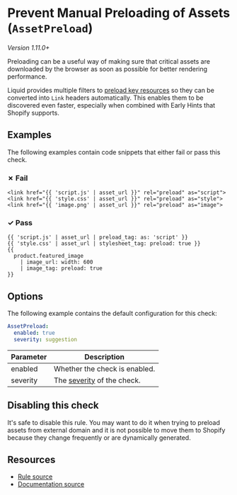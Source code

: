 # Prevent Manual Preloading of Assets (`AssetPreload`)

_Version 1.11.0+_

Preloading can be a useful way of making sure that critical assets are downloaded by the browser as soon as possible for better rendering performance.

Liquid provides multiple filters to [preload key resources][preload_key_resources] so they can be converted into `Link` headers automatically. This enables them to be discovered even faster, especially when combined with Early Hints that Shopify supports.

## Examples

The following examples contain code snippets that either fail or pass this check.

### &#x2717; Fail

```liquid
<link href="{{ 'script.js' | asset_url }}" rel="preload" as="script">
<link href="{{ 'style.css' | asset_url }}" rel="preload" as="style">
<link href="{{ 'image.png' | asset_url }}" rel="preload" as="image">
```

### &#x2713; Pass

```liquid
{{ 'script.js' | asset_url | preload_tag: as: 'script' }}
{{ 'style.css' | asset_url | stylesheet_tag: preload: true }}
{{ 
  product.featured_image 
    | image_url: width: 600 
    | image_tag: preload: true 
}}
```

## Options

The following example contains the default configuration for this check:

```yaml
AssetPreload:
  enabled: true
  severity: suggestion
```

| Parameter | Description |
| --- | --- |
| enabled | Whether the check is enabled. |
| severity | The [severity](https://shopify.dev/themes/tools/theme-check/configuration#check-severity) of the check. |

## Disabling this check

It's safe to disable this rule. You may want to do it when trying to preload assets from external domain and it is not possible
to move them to Shopify because they change frequently or are dynamically generated.

## Resources

- [Rule source][codesource]
- [Documentation source][docsource]

[codesource]: /lib/theme_check/checks/asset_preload.rb
[docsource]: /docs/checks/asset_preload.md
[preload_key_resources]: https://shopify.dev/themes/best-practices/performance#use-resource-hints-to-preload-key-resources
